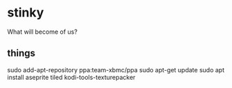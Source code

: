 # stinky
What will become of us?

## things

sudo add-apt-repository ppa:team-xbmc/ppa
sudo apt-get update
sudo apt install aseprite tiled kodi-tools-texturepacker
